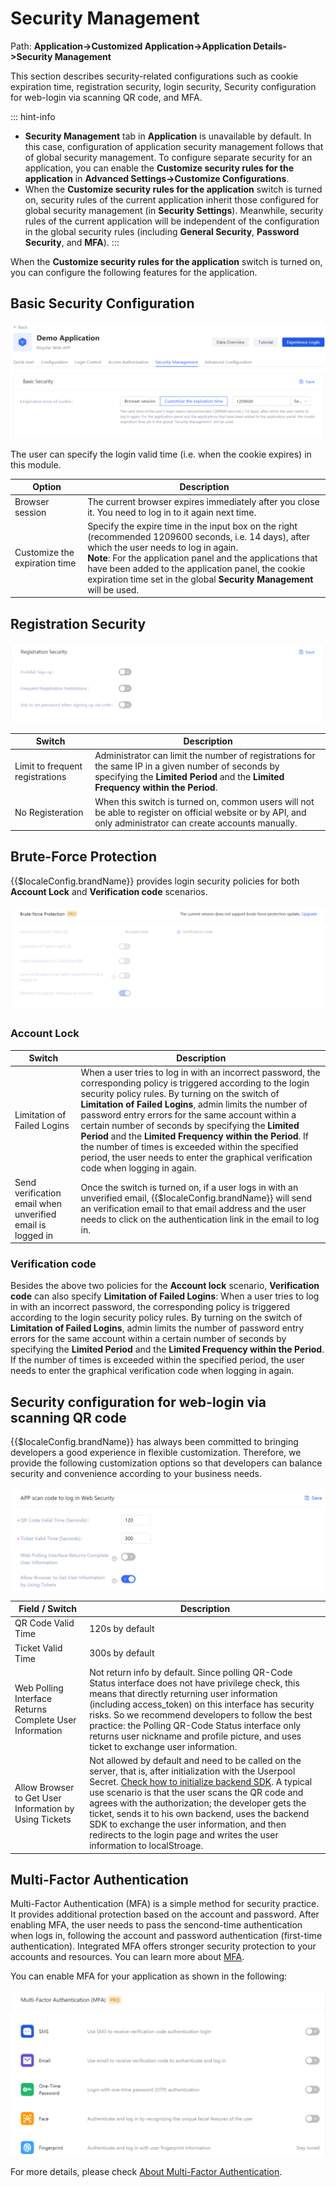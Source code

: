 # Security Management

<LastUpdated/>

Path: **Application->Customized Application->Application Details->Security Management**

This section describes security-related configurations such as cookie expiration time, registration security, login security, Security configuration for web-login via scanning QR code, and MFA.

::: hint-info
* **Security Management** tab in **Application** is unavailable by default. In this case, configuration of application security management follows that of global security management. To configure separate security for an application, you can enable the **Customize security rules for the application** in **Advanced Settings->Customize Configurations**.
* When the **Customize security rules for the application** switch is turned on, security rules of the current application inherit those configured for global security management (in **Security Settings**). Meanwhile, security rules of the current application will be independent of the configuration in the global security rules (including **General Security**, **Password Security**, and **MFA**).
:::

When the **Customize security rules for the application** switch is turned on, you can configure the following features for the application.

## Basic Security Configuration

![](./images/cookie-expire-time-en.png)

The user can specify the login valid time (i.e. when the cookie expires) in this module.

|Option|Description|
|----|----|
|Browser session|The current browser expires immediately after you close it. You need to log in to it again next time.|
|Customize the expiration time|Specify the expire time in the input box on the right (recommended 1209600 seconds, i.e. 14 days), after which the user needs to log in again.</br>**Note**: For the application panel and the applications that have been added to the application panel, the cookie expiration time set in the global **Security Management** will be used.|

## Registration Security

![](./images/register-security-en.png)

|Switch|Description|
|----|----|
|Limit to frequent registrations|Administrator can limit the number of registrations for the same IP in a given number of seconds by specifying the **Limited Period** and the **Limited Frequency within the Period**. |
|No Registeration|When this switch is turned on, common users will not be able to register on official website or by API, and only administrator can create accounts manually.|

## Brute-Force Protection

{{$localeConfig.brandName}} provides login security policies for both **Account Lock** and **Verification code** scenarios.

![](./images/login-anti-bruteforcing-en.png)

### Account Lock

|Switch|Description|
|----|----|
|Limitation of Failed Logins|When a user tries to log in with an incorrect password, the corresponding policy is triggered according to the login security policy rules. By turning on the switch of **Limitation of Failed Logins**, admin limits the number of password entry errors for the same account within a certain number of seconds by specifying the **Limited Period** and the **Limited Frequency within the Period**. If the number of times is exceeded within the specified period, the user needs to enter the graphical verification code when logging in again.|
|Send verification email when unverified email is logged in|Once the switch is turned on, if a user logs in with an unverified email, {{$localeConfig.brandName}} will send an verification email to that email address and the user needs to click on the authentication link in the email to log in.|

### Verification code

Besides the above two policies for the **Account lock** scenario, **Verification code** can also specify **Limitation of Failed Logins**: When a user tries to log in with an incorrect password, the corresponding policy is triggered according to the login security policy rules. By turning on the switch of **Limitation of Failed Logins**, admin limits the number of password entry errors for the same account within a certain number of seconds by specifying the **Limited Period** and the **Limited Frequency within the Period**. If the number of times is exceeded within the specified period, the user needs to enter the graphical verification code when logging in again.

## Security configuration for web-login via scanning QR code

{{$localeConfig.brandName}} has always been committed to bringing developers a good experience in flexible customization. Therefore, we provide the following customization options so that developers can balance security and convenience according to your business needs.

<img src="./images/web-scan-login-security-en.png">

|Field / Switch |Description|
|----|----|
|QR Code Valid Time|120s by default|
|Ticket Valid Time|300s by default|
|Web Polling Interface Returns Complete User Information|Not return info by default. Since polling QR-Code Status interface does not have privilege check, this means that directly returning user information (including access_token) on this interface has security risks. So we recommend developers to follow the best practice: the Polling QR-Code Status interface only returns user nickname and profile picture, and uses ticket to exchange user information.|
|Allow Browser to Get User Information by Using Tickets|Not allowed by default and need to be called on the server, that is, after initialization with the Userpool Secret. [Check how to initialize backend SDK](/en/reference/sdk-for-node/README.md). A typical use scenario is that the user scans the QR code and agrees with the authorization; the developer gets the ticket, sends it to his own backend, uses the backend SDK to exchange the user information, and then redirects to the login page and writes the user information to localStroage.|

## Multi-Factor Authentication

Multi-Factor Authentication (MFA) is a simple method for security practice. It provides additional protection based on the account and password. After enabling MFA, the user needs to pass the sencond-time authentication when logs in, following the account and password authentication (first-time authentication). Integrated MFA offers stronger security protection to your accounts and resources. You can learn more about [MFA](/en/concepts/mfa.md).
 
You can enable MFA for your application as shown in the following:

![](./images/app-level-mfa-en.png)

For more details, please check [About Multi-Factor Authentication](/en/guides/authentication/mfa/).
